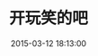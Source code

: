 ---
layout: post
title:  "开玩笑的吧"
date:   2015-03-12 18:13:00
comments: false
published: false
categories: tool template
tags: 
    - jekyll
    - template
---